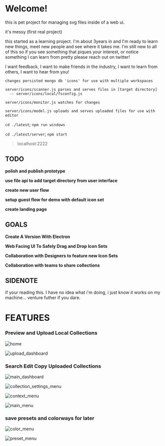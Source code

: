 # Welcome!
this is pet project for managing svg files inside of a web ui.

it's messy (first real project)

this started as a learning project. I'm about 3years in and I'm ready to learn new things, meet new people and see where it takes me.
I'm still new to all of this so if you see something that piques your interest, or notice something I can learn from pretty please reach out on twitter!

I want feedback, I want to make friends in the industry, I want to learn from others, I want to hear from you!

```
changes persisted mongo db 'icons' for use with multiple workspaces

server/icons/scanner.js parses and serves files in [target directory]
  -- server/icons/local/fsconfig.js

server/icons/monitor.js watches for changes

server/icons/model.js uploads and serves uploaded files for use with editor
```

`cd ./latest`; `npm run windows`

`cd ./latest/server`; `npm start`

>localhost:2222

## TODO

**polish and publish prototype**

**use file api to add target directory from user interface**

**create new user flow**

**setup guest flow for demo with default icon set**

**create landing page**

## GOALS

**Create A Version With Electron**

**Web Facing UI To Safely Drag and Drop Icon Sets**

**Collaboration with Designers to feature new Icon Sets**

**Collaboration with teams to share collections**

## SIDENOTE
if your reading this. I have no idea what i'm doing, i just know it works on my machine... venture futher if you dare.

# FEATURES

### Preview and Upload Local Collections
![home](https://github.com/user-attachments/assets/e1fd9e9c-f8e7-4e7f-8db2-e3c55c8c6f07)

![upload_dashboard](https://github.com/user-attachments/assets/f53c5adb-0944-4831-acc1-23d9a441146b)

### Search Edit Copy Uploaded Collections
![main_dashboard](https://github.com/user-attachments/assets/806a7032-aad6-4f16-ae30-ff9231af2b20)

![collection_settings_menu](https://github.com/user-attachments/assets/1dcc7811-c2f2-46cc-b720-84be1ec93dc9)

![context_menu](https://github.com/user-attachments/assets/824c48fd-e0dc-437f-aed4-9e843e5064b9)

![main_menu](https://github.com/user-attachments/assets/71cdf4db-4d1d-40b4-adad-4d6dbd407ae1)


### save presets and colorways for later
![color_menu](https://github.com/user-attachments/assets/54391653-44ef-4d34-a183-d3d1c232ba20)

![preset_menu](https://github.com/user-attachments/assets/1da568e0-0e40-472e-8582-b6bf3f8f638e)
